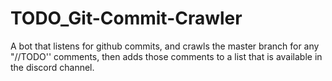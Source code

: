 # TODO_Git-Commit-Crawler
A bot that listens for github commits, and crawls the master branch for any "//TODO'' comments, then adds those comments to a list that is available in the discord channel.
